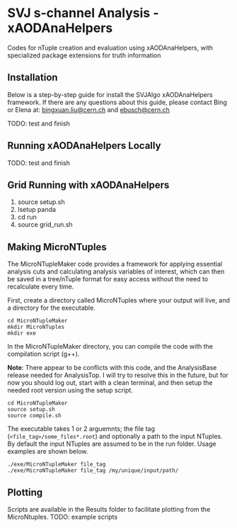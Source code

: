 # SVJ s-channel Analysis - xAODAnaHelpers

Codes for nTuple creation and evaluation using xAODAnaHelpers, with specialized package extensions for truth information

## Installation

Below is a step-by-step guide for install the SVJAlgo xAODAnaHelpers framework. If there are any questions about this guide, please contact Bing or Elena at: bingxuan.liu@cern.ch and ebusch@cern.ch 

TODO: test and finish

## Running xAODAnaHelpers Locally

TODO: test and finish

## Grid Running with xAODAnaHelpers
1. source setup.sh
2. lsetup panda
3. cd run
4. source grid\_run.sh

## Making MicroNTuples

The MicroNTupleMaker code provides a framework for applying essential analysis cuts and calculating analysis variables of interest, which can then be saved in a tree/nTuple format for easy access without the need to recalculate every time. 

First, create a directory called MicroNTuples where your output will live, and a directory for the executable.
```
cd MicroNTupleMaker
mkdir MicroNTuples
mkdir exe
```

In the MicroNTupleMaker directory, you can compile the code with the compilation script (g++).

**Note**: There appear to be conflicts with this code, and the AnalysisBase release needed for AnalysisTop. I will try to resolve this in the future, but for now you should log out, start with a clean terminal, and then setup the needed root version using the setup script.
```
cd MicroNTupleMaker
source setup.sh
source compile.sh
```

The executable takes 1 or 2 arguemnts; the file tag (`<file_tag>/some_files*.root`) and optionally a path to the input NTuples. By default the input NTuples are assumed to be in the run folder. Usage examples are shown below.
```
./exe/MicroNTupleMaker file_tag
./exe/MicroNTupleMaker file_tag /my/unique/input/path/
```

## Plotting

Scripts are available in the Results folder to facilitate plotting from the MicroNtuples. TODO: example scripts

